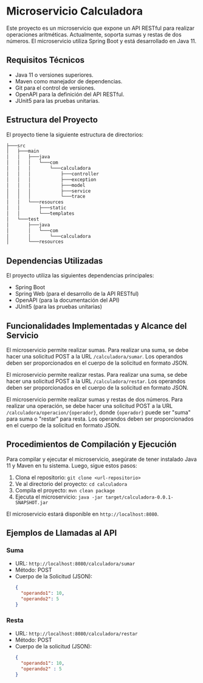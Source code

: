 # Microservicio Calculadora

Este proyecto es un microservicio que expone un API RESTful para realizar operaciones aritméticas. Actualmente, soporta sumas y restas de dos números. El microservicio utiliza Spring Boot y está desarrollado en Java 11.

## Requisitos Técnicos

- Java 11 o versiones superiores.
- Maven como manejador de dependencias.
- Git para el control de versiones.
- OpenAPI para la definición del API RESTful.
- JUnit5 para las pruebas unitarias.

## Estructura del Proyecto

El proyecto tiene la siguiente estructura de directorios:

``` bash
├───src
│   ├───main
│   │   ├───java
│   │   │   └───com
│   │   │       └───calculadora
│   │   │           ├───controller
│   │   │           ├───exception
│   │   │           ├───model
│   │   │           ├───service
│   │   │           └───trace
│   │   └───resources
│   │       ├───static
│   │       └───templates
│   └───test
│       ├───java
│       │   └───com
│       │       └───calculadora
│       └───resources

```



## Dependencias Utilizadas

El proyecto utiliza las siguientes dependencias principales:

- Spring Boot
- Spring Web (para el desarrollo de la API RESTful)
- OpenAPI (para la documentación del API)
- JUnit5 (para las pruebas unitarias)

## Funcionalidades Implementadas y Alcance del Servicio

El microservicio permite realizar sumas. Para realizar una suma, se debe hacer una solicitud POST a la URL `/calculadora/sumar`. Los operandos deben ser proporcionados en el cuerpo de la solicitud en formato JSON.

El microservicio permite realizar restas. Para realizar una suma, se debe hacer una solicitud POST a la URL `/calculadora/restar`. Los operandos deben ser proporcionados en el cuerpo de la solicitud en formato JSON.

El microservicio permite realizar sumas y restas de dos números. Para realizar una operación, se debe hacer una solicitud POST a la URL `/calculadora/operacion/{operador}`, donde `{operador}` puede ser "suma" para suma o "restar" para resta. Los operandos deben ser proporcionados en el cuerpo de la solicitud en formato JSON.



## Procedimientos de Compilación y Ejecución

Para compilar y ejecutar el microservicio, asegúrate de tener instalado Java 11 y Maven en tu sistema. Luego, sigue estos pasos:

1. Clona el repositorio: `git clone <url-repositorio>`
2. Ve al directorio del proyecto: `cd calculadora`
3. Compila el proyecto: `mvn clean package`
4. Ejecuta el microservicio: `java -jar target/calculadora-0.0.1-SNAPSHOT.jar`

El microservicio estará disponible en `http://localhost:8080`.

## Ejemplos de Llamadas al API

### Suma
- URL: `http://localhost:8080/calculadora/sumar`
- Método: POST
- Cuerpo de la Solicitud (JSON):
  ```json
  {
    "operando1": 10,
    "operando2": 5
  }

### Resta
- URL: `http://localhost:8080/calculadora/restar`
- Método: POST
- Cuerpo de la solicitud (JSON):
  ```json
  {
    "operando1": 10,
    "operando2" : 5
  }